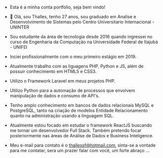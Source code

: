- Esta é a minha conta portfolio, seja bem vindo!
- 👋 Olá, sou Thalles, tenho 27 anos, sou graduado em Analise e Desenvolvimento de Sistemas pelo Centro Universitario Internacional - UNINTER
- Sou estudante da área de tecnologia desde 2016 quando ingressei no curso de Engenharia da Computação na Universidade Federal de Itajubá - UNIFEI
- Inciei profissionalmente com o meu primeiro estágio em 2019.
- Atualmente trabalho com as liguagens PHP, Python e JS, além de possuir conhecimento em HTML5 e CSS3.
- Utilizo o Framework Laravel em meus projetos PHP.
- Utilizo Python para a automação de processos que envolvem manipulação de dados e consumo de API's.
- Tenho amplo conhecimento em bancos de dados relacionais MySQL e PostgreSQL, tanto na criação de modelos Entidade Relacionamento
  quanto na administração usando a linguagem SQL.
- Atualmente estou focado em estudar o framework ReactJS buscando me tornar um desenvolvedor Full Stack. Também pretendo focar posteriormente nas áreas
  de Análise de Dados e Business Inteligence. 


- Meu e-mail para contato é o thallessf@hotmail.com, sinta-se a vontade para me contatar, sera um prazer falar com você, um forte abraço ...

<!---
thallesDeF/thallesDeF is a ✨ special ✨ repository because its `README.md` (this file) appears on your GitHub profile.
You can click the Preview link to take a look at your changes.
--->
